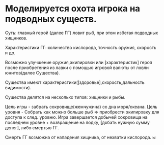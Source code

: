 # Моделируется охота игрока на подводных существ.

Суть: главный герой (далее ГГ) ловит рыб, при этом избегая подводных хищников.

Характеристики ГГ: количество кислорода, точность оружия, скорость и др.

Возможно улучшение оружия,экипировки или [характеристик] героя после приобретения из лавки с помощью игровой валюты от ловли юнитов(далее Существа).

Существа имеют характеристики([здоровье],скорость,дальность видимости).

Существа делятся на несколько типов: хищники и рыбы.

Цель игры - забрать сокровище(жемчужина) со дна моря/океана.
Цель уровня - Собрать как можно больше рыб => приобрести экипировку для доступа к след. уровню.
Игра завершается добычей сокровища на последнем уровне + возвращение на лодку, [добать нужную сумму денег], либо смертью ГГ.

Смерть ГГ возможна от нападения хищника, от нехватки кислорода.
ы
